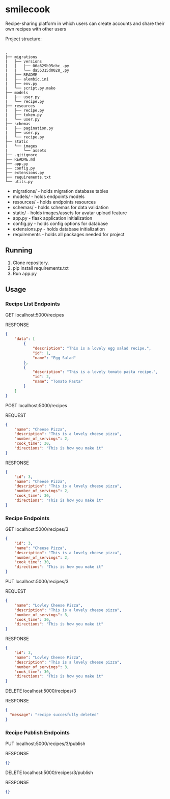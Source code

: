 # smilecook
Recipe-sharing platform in which users can create accounts and share their own recipes with other users


Project structure:
```

.
├── migrations
|   ├── versions
|   |   ├── 06a629b95cbc_.py
|   |   └── da55315d0028_.py
|   ├── README
|   ├── alembic.ini
|   ├── env.py
|   └── script.py.mako
├── models
|   ├── user.py
|   └── recipe.py
├── resources
|   ├── recipe.py
|   ├── token.py
|   └── user.py
├── schemas
|   ├── pagination.py
|   ├── user.py
|   └── recipe.py
├── static
|   └── images
|       └── assets
├── .gitignore
├── README.md
├── app.py
├── config.py
├── extensions.py
├── requirements.txt
└── utils.py

```

* migrations/ - holds migration database tables
* models/ - holds endpoints models
* resources/ - holds endpoints resources
* schemas/ - holds schemas for data validation
* static/ - holds images/assets for avatar upload feature
* app.py - flask application initialization
* config.py - holds config options for database
* extensions.py - holds database initialization
* requirements - holds all packages needed for project


## Running 

1. Clone repository.
2. pip install requirements.txt
3. Run app.py 

## Usage
### Recipe List Endpoints
GET localhost:5000/recipes

RESPONSE
```json
{
    "data": [
        {
            "description": "This is a lovely egg salad recipe.",
            "id": 1,
            "name": "Egg Salad"
        },
        {
            "description": "This is a lovely tomato pasta recipe.",
            "id": 2,
            "name": "Tomato Pasta"
        }
    ]
}
```
POST localhost:5000/recipes

REQUEST
```json
{
    "name": "Cheese Pizza",
    "description": "This is a lovely cheese pizza",
    "number_of_servings": 2,
    "cook_time": 30,
    "directions": "This is how you make it"
}
```
RESPONSE
```json
{
    "id": 3,
    "name": "Cheese Pizza",
    "description": "This is a lovely cheese pizza",
    "number_of_servings": 2,
    "cook_time": 30,
    "directions": "This is how you make it"
}
```

### Recipe Endpoints
GET localhost:5000/recipes/3
```json
{
    "id": 3,
    "name": "Cheese Pizza",
    "description": "This is a lovely cheese pizza",
    "number_of_servings": 2,
    "cook_time": 30,
    "directions": "This is how you make it"
}
```

PUT localhost:5000/recipes/3

REQUEST
```json
{
    "name": "Lovley Cheese Pizza",
    "description": "This is a lovely cheese pizza",
    "number_of_servings": 3,
    "cook_time": 30,
    "directions": "This is how you make it"
}
```
RESPONSE
```json
{
    "id": 3,
    "name": "Lovley Cheese Pizza",
    "description": "This is a lovely cheese pizza",
    "number_of_servings": 3,
    "cook_time": 30,
    "directions": "This is how you make it"
}
```
DELETE localhost:5000/recipes/3

RESPONSE
```json
{
  "message": "recipe succesfully deleted"
}
```
### Recipe Publish Endpoints
PUT localhost:5000/recipes/3/publish

RESPONSE
```json
{}
```
DELETE localhost:5000/recipes/3/publish

RESPONSE
```json
{}
```
